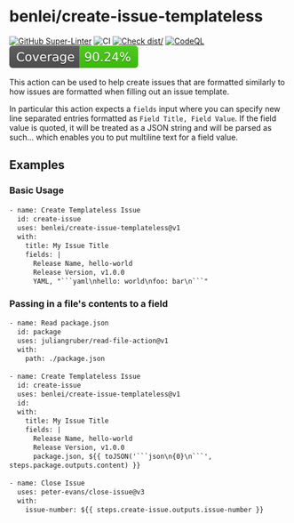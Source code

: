 # benlei/create-issue-templateless

[![GitHub Super-Linter](https://github.com/benlei/create-issue-templateless/actions/workflows/linter.yml/badge.svg)](https://github.com/super-linter/super-linter)
![CI](https://github.com/benlei/create-issue-templateless/actions/workflows/ci.yml/badge.svg)
[![Check dist/](https://github.com/benlei/create-issue-templateless/actions/workflows/check-dist.yml/badge.svg)](https://github.com/benlei/create-issue-templateless/actions/workflows/check-dist.yml)
[![CodeQL](https://github.com/benlei/create-issue-templateless/actions/workflows/codeql-analysis.yml/badge.svg)](https://github.com/benlei/create-issue-templateless/actions/workflows/codeql-analysis.yml)
[![Coverage](./badges/coverage.svg)](./badges/coverage.svg)

This action can be used to help create issues that are formatted similarly to
how issues are formatted when filling out an issue template.

In particular this action expects a `fields` input where you can specify new
line separated entries formatted as `Field Title, Field Value`. If the field
value is quoted, it will be treated as a JSON string and will be parsed as
such... which enables you to put multiline text for a field value.

## Examples

### Basic Usage

````
- name: Create Templateless Issue
  id: create-issue
  uses: benlei/create-issue-templateless@v1
  with:
    title: My Issue Title
    fields: |
      Release Name, hello-world
      Release Version, v1.0.0
      YAML, "```yaml\nhello: world\nfoo: bar\n```"
````

### Passing in a file's contents to a field

````
- name: Read package.json
  id: package
  uses: juliangruber/read-file-action@v1
  with:
    path: ./package.json

- name: Create Templateless Issue
  id: create-issue
  uses: benlei/create-issue-templateless@v1
  id:
  with:
    title: My Issue Title
    fields: |
      Release Name, hello-world
      Release Version, v1.0.0
      package.json, ${{ toJSON('```json\n{0}\n```', steps.package.outputs.content) }}

- name: Close Issue
  uses: peter-evans/close-issue@v3
  with:
    issue-number: ${{ steps.create-issue.outputs.issue-number }}
````
